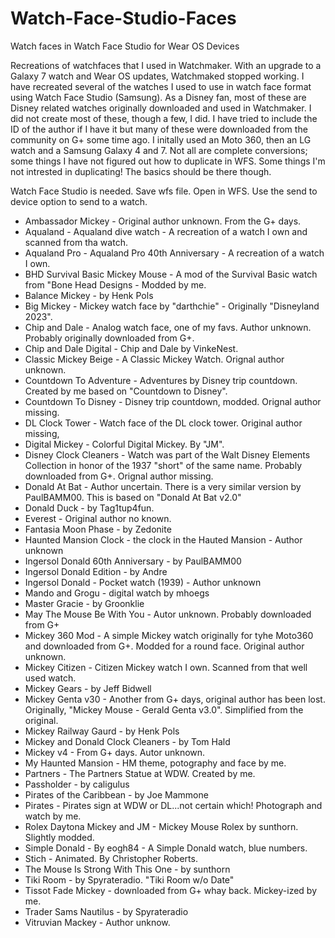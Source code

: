 # Watch-Face-Studio-Faces
Watch faces in Watch Face Studio for Wear OS Devices

Recreations of watchfaces that I used in Watchmaker.  With an upgrade to a Galaxy 7 watch and Wear OS updates, Watchmaked stopped working.  I have recreated several of the watches I used to use in watch face format using Watch Face Studio (Samsung).  As a Disney fan, most of these are Disney related watches originally downloaded and used in Watchmaker.  I did not create most of these, though a few, I did.  I have tried to include the ID of the author if I have it but many of these were downloaded from the community on G+ some time ago. I initally used an Moto 360, then an LG watch and a Samsung Galaxy 4 and 7. Not all are complete conversions; some things I have not figured out how to duplicate in WFS. Some things I'm not intrested in duplicating! The basics should be there though.

Watch Face Studio is needed.
Save wfs file.
Open in WFS.
Use the send to device option to send to a watch.

* Ambassador Mickey - Original author unknown.  From the G+ days.
* Aqualand - Aqualand dive watch - A recreation of a watch I own and scanned from tha watch.
* Aqualand Pro - Aqualand Pro 40th Anniversary - A recreation of a watch I own.
* BHD Survival Basic Mickey Mouse - A mod of the Survival Basic watch from "Bone Head Designs - Modded by me.
* Balance Mickey - by Henk Pols
* Big Mickey - Mickey watch face by "darthchie" - Originally "Disneyland 2023".
* Chip and Dale - Analog watch face, one of my favs. Author unknown. Probably originally downloaded from G+.
* Chip and Dale Digital - Chip and Dale by VinkeNest.
* Classic Mickey Beige - A Classic Mickey Watch.  Orignal author unknown.
* Countdown To Adventure - Adventures by Disney trip countdown. Created by me based on "Countdown to Disney".
* Countdown To Disney - Disney trip countdown, modded.  Orignal author missing.
* DL Clock Tower - Watch face of the DL clock tower. Original author missing,
* Digital Mickey - Colorful Digital Mickey. By "JM".
* Disney Clock Cleaners - Watch was part of the Walt Disney Elements Collection in honor of the 1937 "short" of the same name. Probably downloaded from G+. Orignal author missing.
* Donald At Bat - Author uncertain.  There is a very similar version by PaulBAMM00. This is based on "Donald At Bat v2.0"
* Donald Duck - by Tag1tup4fun.
* Everest - Original author no known.
* Fantasia Moon Phase - by Zedonite
* Haunted Mansion Clock - the clock in the Hauted Mansion - Author unknown
* Ingersol Donald 60th Anniversary - by PaulBAMM00
* Ingersol Donald Edition - by Andre
* Ingersol Donald - Pocket watch (1939) - Author unknown
* Mando and Grogu - digital watch by mhoegs
* Master Gracie  - by Groonklie
* May The Mouse Be With You - Autor unknown.  Probably downloaded from G+
* Mickey 360 Mod - A simple Mickey watch originally for tyhe Moto360 and downloaded from G+.  Modded for a round face. Original author unknown.
* Mickey Citizen - Citizen Mickey watch I own.  Scanned from that well used watch.
* Mickey Gears - by Jeff Bidwell
* Mickey Genta v30 - Another from G+ days, original author has been lost.  Originally, "Mickey Mouse - Gerald Genta v3.0". Simplified from the original.
* Mickey Railway Gaurd - by Henk Pols
* Mickey and Donald Clock Cleaners - by Tom Hald
* Mickey v4 - From G+ days.  Autor unknown.
* My Haunted Mansion - HM theme, potography and face by me.
* Partners - The Partners Statue at WDW. Created by me.
* Passholder - by caligulus
* Pirates of the Caribbean - by Joe Mammone
* Pirates - Pirates sign at WDW or DL...not certain which! Photograph and watch by me.
* Rolex Daytona Mickey and JM - Mickey Mouse Rolex by sunthorn. Slightly modded.
* Simple Donald - By eogh84 - A Simple Donald watch, blue numbers.
* Stich - Animated. By Christopher Roberts.
* The Mouse Is Strong With This One  - by sunthorn
* Tiki Room - by Spyrateradio. "Tiki Room w/o Date"
* Tissot Fade Mickey - downloaded from G+ whay back.  Mickey-ized by me.
* Trader Sams Nautilus - by Spyrateradio
* Vitruvian Mackey - Author unknow.
